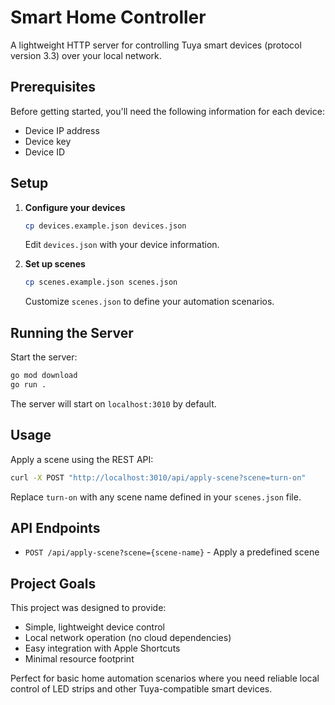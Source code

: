 # Smart Home Controller

A lightweight HTTP server for controlling Tuya smart devices (protocol version 3.3) over your local network.

## Prerequisites

Before getting started, you'll need the following information for each device:
- Device IP address
- Device key
- Device ID

## Setup

1. **Configure your devices**
   ```bash
   cp devices.example.json devices.json
   ```
   Edit `devices.json` with your device information.

2. **Set up scenes**
   ```bash
   cp scenes.example.json scenes.json
   ```
   Customize `scenes.json` to define your automation scenarios.

## Running the Server

Start the server:
```bash
go mod download
go run .
```

The server will start on `localhost:3010` by default.

## Usage

Apply a scene using the REST API:
```bash
curl -X POST "http://localhost:3010/api/apply-scene?scene=turn-on"
```

Replace `turn-on` with any scene name defined in your `scenes.json` file.

## API Endpoints

- `POST /api/apply-scene?scene={scene-name}` - Apply a predefined scene

## Project Goals

This project was designed to provide:
- Simple, lightweight device control
- Local network operation (no cloud dependencies)
- Easy integration with Apple Shortcuts
- Minimal resource footprint

Perfect for basic home automation scenarios where you need reliable local control of LED strips and other Tuya-compatible smart devices.
